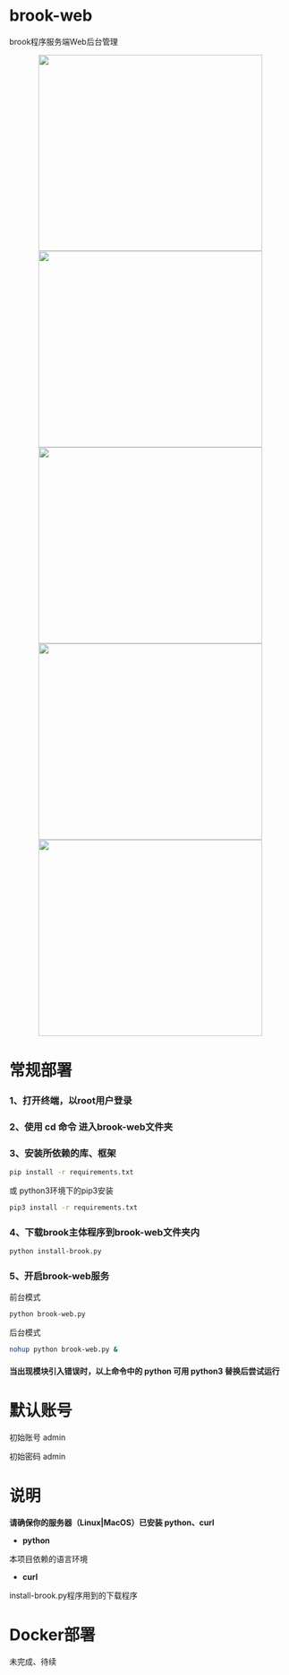 # brook-web
brook程序服务端Web后台管理

<div align="center">
<img src="https://raw.githubusercontent.com/Ccapton/brook-web/master/image/brook-web.jpeg" height="350" width="400" >  
<img src="https://raw.githubusercontent.com/Ccapton/brook-web/master/image/brook-web2.jpeg" height="350" width="400" >  
<img src="https://raw.githubusercontent.com/Ccapton/brook-web/master/image/brook-web3.jpeg" height="350" width="400" >  
<img src="https://raw.githubusercontent.com/Ccapton/brook-web/master/image/brook-web4.jpeg" height="350" width="400" >  
<img src="https://raw.githubusercontent.com/Ccapton/brook-web/master/image/brook-web5.jpeg" height="350" width="400" >  
</div>

# 常规部署
### 1、打开终端，以root用户登录
### 2、使用 cd 命令 进入brook-web文件夹 
### 3、安装所依赖的库、框架
``` bash
pip install -r requirements.txt
```
或 python3环境下的pip3安装
``` bash
pip3 install -r requirements.txt
```
### 4、下载brook主体程序到brook-web文件夹内
``` bash
python install-brook.py
```

### 5、开启brook-web服务
前台模式
``` bash
python brook-web.py
```
后台模式
``` bash
nohup python brook-web.py &
```
 #### 当出现模块引入错误时，以上命令中的 python 可用 python3 替换后尝试运行

# 默认账号
初始账号 admin 

初始密码 admin
# 说明
**请确保你的服务器（Linux|MacOS）已安装 python、curl**
- **python** 

本项目依赖的语言环境
- **curl** 

install-brook.py程序用到的下载程序

# Docker部署

未完成、待续